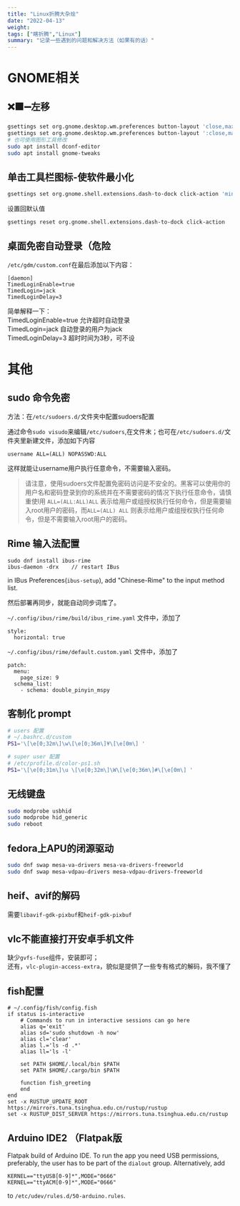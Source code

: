 ```yaml
---
title: "Linux折腾大杂烩"
date: "2022-04-13"
weight: 
tags: ["瞎折腾","Linux"]
summary: "记录一些遇到的问题和解决方法（如果有的话）"
---
```


# GNOME相关

## ❌⬛➖左移

```bash
gsettings set org.gnome.desktop.wm.preferences button-layout 'close,maximize,minimize:'
gsettings set org.gnome.desktop.wm.preferences button-layout ':close,maximize,minimize'
# 也可使用图形工具修改
sudo apt install dconf-editor
sudo apt install gnome-tweaks
```

## 单击工具栏图标-使软件最小化

```bash
gsettings set org.gnome.shell.extensions.dash-to-dock click-action 'minimize'
```

设置回默认值

```bash
gsettings reset org.gnome.shell.extensions.dash-to-dock click-action
```

## 桌面免密自动登录（危险

`/etc/gdm/custom.conf`在最后添加以下内容：

```
[daemon]
TimedLoginEnable=true
TimedLogin=jack
TimedLoginDelay=3
```

简单解释一下：  
TimedLoginEnable=true    允许超时自动登录  
TimedLogin=jack      自动登录的用户为jack  
TimedLoginDelay=3          超时时间为3秒，可不设

# 其他

## sudo 命令免密

方法：在`/etc/sudoers.d/`文件夹中配置sudoers配置

通过命令`sudo visudo`来编辑`/etc/sudoers`,在文件末；也可在`/etc/sudoers.d/`文件夹里新建文件，添加如下内容

```
username ALL=(ALL) NOPASSWD:ALL
```
这样就能让username用户执行任意命令，不需要输入密码。

> 请注意，使用sudoers文件配置免密码访问是不安全的。黑客可以使用你的用户名和密码登录到你的系统并在不需要密码的情况下执行任意命令，请慎重使l用
> `ALL=(ALL:ALL)ALL` 表示给用户或组授权执行任何命令，但是需要输入root用户的密码，而`ALL=(ALL) ALL` 则表示给用户或组授权执行任何命令，但是不需要输入root用户的密码。

## Rime 输入法配置

```
sudo dnf install ibus-rime
ibus-daemon -drx    // restart IBus
```

in IBus Preferences(`ibus-setup`), add "Chinese-Rime" to the input method list.

然后部署再同步，就能自动同步词库了。

`~/.config/ibus/rime/build/ibus_rime.yaml` 文件中，添加了
```
style:
  horizontal: true
```

`~/.config/ibus/rime/default.custom.yaml` 文件中，添加了
```
patch:
  menu:
    page_size: 9
  schema_list:
    - schema: double_pinyin_mspy
```

## 客制化 prompt

```bash
# users 配置 
# ~/.bashrc.d/custom
PS1='\[\e[0;32m\]\w\[\e[0;36m\]¥\[\e[0m\] '

# super user 配置 
# /etc/profile.d/color-ps1.sh
PS1='\[\e[0;31m\]\u \[\e[0;32m\]\W\[\e[0;36m\]#\[\e[0m\] '
```

## 无线键盘

```bash
sudo modprobe usbhid
sudo modprobe hid_generic
sudo reboot
```

## fedora上APU的闭源驱动

```bash
sudo dnf swap mesa-va-drivers mesa-va-drivers-freeworld
sudo dnf swap mesa-vdpau-drivers mesa-vdpau-drivers-freeworld
```

## heif、avif的解码

需要`libavif-gdk-pixbuf`和`heif-gdk-pixbuf`

## vlc不能直接打开安卓手机文件

缺少`gvfs-fuse`组件，安装即可；  
还有，`vlc-plugin-access-extra`，貌似是提供了一些专有格式的解码，我不懂了

## fish配置

```fish
# ~/.config/fish/config.fish
if status is-interactive
	# Commands to run in interactive sessions can go here
	alias q='exit'
	alias sd='sudo shutdown -h now'
	alias cl='clear'
	alias l.='ls -d .*'
	alias ll='ls -l'
	
	set PATH $HOME/.local/bin $PATH
    set PATH $HOME/.cargo/bin $PATH
 
	function fish_greeting
	end
end
set -x RUSTUP_UPDATE_ROOT https://mirrors.tuna.tsinghua.edu.cn/rustup/rustup
set -x RUSTUP_DIST_SERVER https://mirrors.tuna.tsinghua.edu.cn/rustup
```

## Arduino IDE2 （Flatpak版

Flatpak build of Arduino IDE. To run the app you need USB permissions, preferably, the user has to be part of the `dialout` group. Alternatively, add

```
KERNEL=="ttyUSB[0-9]*",MODE="0666"
KERNEL=="ttyACM[0-9]*",MODE="0666"
```

to `/etc/udev/rules.d/50-arduino.rules`.

